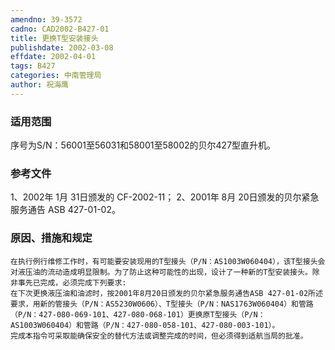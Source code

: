 ```yaml
---
amendno: 39-3572
cadno: CAD2002-B427-01
title: 更换T型安装接头
publishdate: 2002-03-08
effdate: 2002-04-01
tags: B427
categories: 中南管理局
author: 祝海鹰
---
```


### 适用范围 
序号为S/N：56001至56031和58001至58002的贝尔427型直升机。

<!--more-->
### 参考文件
1、2002年 1月 31日颁发的 CF-2002-11；
 2、2001年 8月 20日颁发的贝尔紧急服务通告 ASB 427-01-02。

### 原因、措施和规定 
    在执行例行维修工作时，有可能要安装现用的T型接头（P/N：AS1003W060404），该T型接头会对液压油的流动造成明显限制。为了防止这种可能性的出现，设计了一种新的T型安装接头。除非事先已完成，必须完成下列要求: 
    在下次更换液压油和油滤时，按2001年8月20日颁发的贝尔紧急服务通告ASB 427-01-02所述要求，用新的管接头（P/N：AS5230W0606）、T型接头（P/N：NAS1763W060404）和管路（P/N：427-080-069-101、427-080-068-101）更换原T型接头（P/N：AS1003W060404）和管路（P/N：427-080-058-101、427-080-003-101）。 
    完成本指令可采取能确保安全的替代方法或调整完成的时间，但必须得到适航当局的批准。
  
